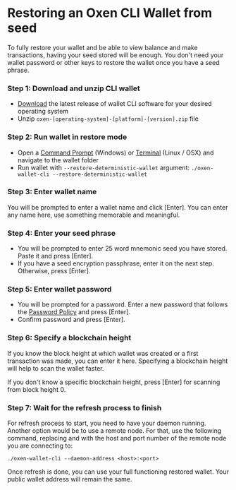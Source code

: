 # Restoring an Oxen CLI Wallet from seed

To fully restore your wallet and be able to view balance and make transactions, having your seed stored will be enough. You don't need your wallet password or other keys to restore the wallet once you have a seed phrase.

### Step 1: Download and unzip CLI wallet

* [Download](../../downloads.md) the latest release of wallet CLI software for your desired operating system
* Unzip `oxen-[operating-system]-[platform]-[version].zip` file

### Step 2: Run wallet in restore mode

* Open a [Command Prompt](https://en.wikipedia.org/wiki/Cmd.exe) \(Windows\) or [Terminal](https://en.wikipedia.org/wiki/Terminal_emulator) \(Linux / OSX\) and navigate to the wallet folder
* Run wallet with `--restore-deterministic-wallet` argument: `./oxen-wallet-cli --restore-deterministic-wallet`

### Step 3: Enter wallet name

You will be prompted to enter a wallet name and click \[Enter\]. You can enter any name here, use something memorable and meaningful.

### Step 4: Enter your seed phrase

* You will be prompted to enter 25 word mnemonic seed you have stored. Paste it and press \[Enter\].
* If you have a seed encryption passphrase, enter it on the next step. Otherwise, press \[Enter\].

### Step 5: Enter wallet password

* You will be prompted for a password. Enter a new password that follows the [Password Policy](https://en.wikipedia.org/wiki/Password_policy) and press \[Enter\].
* Confirm password and press \[Enter\].

### Step 6: Specify a blockchain height

If you know the block height at which wallet was created or a first transaction was made, you can enter it here. Specifying a blockchain height will help to scan the wallet faster.

If you don't know a specific blockchain height, press \[Enter\] for scanning from block height 0.

### Step 7: Wait for the refresh process to finish

For refresh process to start, you need to have your daemon running. Another option would be to use a remote node. For that, use the following command, replacing  and  with the host and port number of the remote node you are connecting to:

```text
./oxen-wallet-cli --daemon-address <host>:<port>
```

Once refresh is done, you can use your full functioning restored wallet. Your public wallet address will remain the same.

